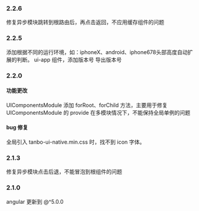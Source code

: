 ### 2.2.6

修复异步模块跳转到根路由后，再点击返回，不应用缓存组件的问题

### 2.2.5

添加根据不同的运行环境，如：iphoneX、android、iphone678头部高度自动扩展的判断。
ui-app 组件，添加版本号
导出版本号

### 2.2.0

#### 功能更改
UIComponentsModule 添加 forRoot、forChild 方法，主要用于修复 UIComponentsModule 的 provide 在多模块情况下，不能保持全局单例的问题  

#### bug 修复
全局引入 tanbo-ui-native.min.css 时，找不到 icon 字体。

### 2.1.3

修复异步模块点击后退，不能冒泡到根组件的问题

### 2.1.0

angular 更新到 @^5.0.0